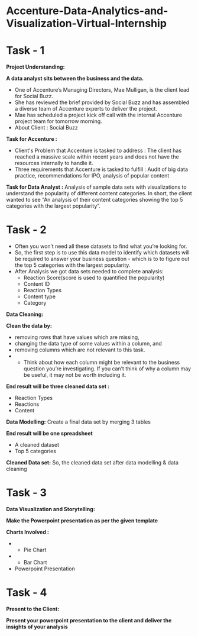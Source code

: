 # Accenture-Data-Analytics-and-Visualization-Virtual-Internship
# Task - 1

**Project Understanding:**

**A data analyst sits between the business and the data.**

* One of Accenture’s Managing Directors, Mae Mulligan, is the client lead for Social Buzz.
* She has reviewed the brief provided by Social Buzz and has assembled a diverse team of Accenture experts to deliver the project.
* Mae has scheduled a project kick off call with the internal Accenture project team for tomorrow morning.
* About Client : Social Buzz

**Task for Accenture :**
* Client's Problem that Accenture is tasked to address : The client has reached a massive scale within recent years and does not have the resources internally to handle it.
* Three requirements that Accenture is tasked to fulfill : Audit of big data practice, recommendations for IPO, analysis of popular content

**Task for Data Analyst :**
Analysis of sample data sets with visualizations to understand the popularity of different content categories.
In short, the client wanted to see “An analysis of their content categories showing the top 5 categories with the largest popularity”.

# Task - 2
* Often you won’t need all these datasets to find what you’re looking for.
* So, the first step is to use this data model to identify which datasets will be required to answer your business question - which is to to figure out the top 5 categories with the largest popularity.
* After Analysis we got data sets needed to complete analysis:
  * Reaction Score(score is used to quantified the popularity)
  * Content ID
  * Reaction Types
  * Content type
  * Category

**Data Cleaning:**

**Clean the data by:**
* removing rows that have values which are missing,
* changing the data type of some values within a column, and
* removing columns which are not relevant to this task.
* * Think about how each column might be relevant to the business question you’re investigating. If you can’t think of why a column may be useful, it may not be worth including it.

**End result will be three cleaned data set :**
* Reaction Types
* Reactions
* Content

**Data Modelling:**
Create a final data set by merging 3 tables

**End result will be one spreadsheet**
* A cleaned dataset
* Top 5 categories

**Cleaned Data set:**
So, the cleaned data set after data modelling & data cleaning

# Task - 3
**Data Visualization and Storytelling:**

**Make the Powerpoint presentation as per the given template**

**Charts Involved :**
* * Pie Chart
* * Bar Chart
* Powerpoint Presentation

# Task - 4
**Present to the Client:**

**Present your powerpoint presentation to the client and deliver the insights of your analysis**

